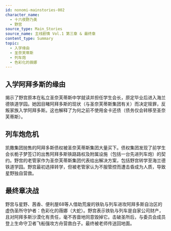 ```yaml
---
id: nonomi-mainstories-002
character_name:
  - 十六夜野乃美
  - 野宫
source_type: Main_Stories
source_name: 主线剧情 Vol.1 第三章 & 最终章
content_type: Summary
topic:
  - 入学缘由
  - 圣奈芙蒂斯
  - 列车炮
  - 色彩化的薇娜
---
```

## 入学阿拜多斯的缘由
揭示了野宫原本在私立圣奈芙蒂斯中学就读并担任学生会长，原定毕业后进入海兰德铁道学园。她因目睹阿拜多斯的现状（与圣奈芙蒂斯集团有关）而决定赎罪，反叛家族入学阿拜多斯。这也解释了为何之前不使用金卡还债（债务仅会转移至圣奈芙蒂斯）。

## 列车炮危机
凯撒集团抛售的阿拜多斯债权被圣奈芙蒂斯集团大量买下。债权集团发现了前学生会长栀子梦签订的出售阿拜多斯铁路路权及附属设施（包括一台先进列车炮）的契约。野宫的老管家作为圣奈芙蒂斯集团代表给出解决方案，包括野宫转学至海兰德铁道学园。野宫最初选择转学，但被老管家认为不服管控而遭击昏成为人质，导致星野独自营救。

## 最终章决战
野宫与星野、茜香、便利屋68等人借助荒废的铁轨与列车进攻阿拜多斯自治区的虚伪圣所守护者：色彩化的薇娜（大蛇）。野宫表示铁轨与列车是自家公司财产，且对阿拜多斯沙漠化有责任，毫不吝啬地同意毁掉它。击破圣所后，与委员会成员登上生命守卫者飞船强攻方舟营救白子。最终被老师传送回地面。